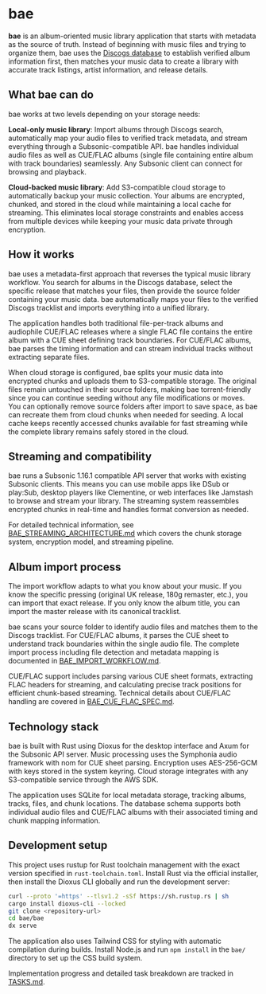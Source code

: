 # bae

**bae** is an album-oriented music library application that starts with metadata as the source of truth. Instead of beginning with music files and trying to organize them, bae uses the [Discogs database](https://www.discogs.com/developers) to establish verified album information first, then matches your music data to create a library with accurate track listings, artist information, and release details.

## What bae can do

bae works at two levels depending on your storage needs:

**Local-only music library**: Import albums through Discogs search, automatically map your audio files to verified track metadata, and stream everything through a Subsonic-compatible API. bae handles individual audio files as well as CUE/FLAC albums (single file containing entire album with track boundaries) seamlessly. Any Subsonic client can connect for browsing and playback.

**Cloud-backed music library**: Add S3-compatible cloud storage to automatically backup your music collection. Your albums are encrypted, chunked, and stored in the cloud while maintaining a local cache for streaming. This eliminates local storage constraints and enables access from multiple devices while keeping your music data private through encryption.

## How it works

bae uses a metadata-first approach that reverses the typical music library workflow. You search for albums in the Discogs database, select the specific release that matches your files, then provide the source folder containing your music data. bae automatically maps your files to the verified Discogs tracklist and imports everything into a unified library.

The application handles both traditional file-per-track albums and audiophile CUE/FLAC releases where a single FLAC file contains the entire album with a CUE sheet defining track boundaries. For CUE/FLAC albums, bae parses the timing information and can stream individual tracks without extracting separate files.

When cloud storage is configured, bae splits your music data into encrypted chunks and uploads them to S3-compatible storage. The original files remain untouched in their source folders, making bae torrent-friendly since you can continue seeding without any file modifications or moves. You can optionally remove source folders after import to save space, as bae can recreate them from cloud chunks when needed for seeding. A local cache keeps recently accessed chunks available for fast streaming while the complete library remains safely stored in the cloud.

## Streaming and compatibility

bae runs a Subsonic 1.16.1 compatible API server that works with existing Subsonic clients. This means you can use mobile apps like DSub or play:Sub, desktop players like Clementine, or web interfaces like Jamstash to browse and stream your library. The streaming system reassembles encrypted chunks in real-time and handles format conversion as needed.

For detailed technical information, see [BAE_STREAMING_ARCHITECTURE.md](BAE_STREAMING_ARCHITECTURE.md) which covers the chunk storage system, encryption model, and streaming pipeline.

## Album import process

The import workflow adapts to what you know about your music. If you know the specific pressing (original UK release, 180g remaster, etc.), you can import that exact release. If you only know the album title, you can import the master release with its canonical tracklist.

bae scans your source folder to identify audio files and matches them to the Discogs tracklist. For CUE/FLAC albums, it parses the CUE sheet to understand track boundaries within the single audio file. The complete import process including file detection and metadata mapping is documented in [BAE_IMPORT_WORKFLOW.md](BAE_IMPORT_WORKFLOW.md).

CUE/FLAC support includes parsing various CUE sheet formats, extracting FLAC headers for streaming, and calculating precise track positions for efficient chunk-based streaming. Technical details about CUE/FLAC handling are covered in [BAE_CUE_FLAC_SPEC.md](BAE_CUE_FLAC_SPEC.md).

## Technology stack

bae is built with Rust using Dioxus for the desktop interface and Axum for the Subsonic API server. Music processing uses the Symphonia audio framework with nom for CUE sheet parsing. Encryption uses AES-256-GCM with keys stored in the system keyring. Cloud storage integrates with any S3-compatible service through the AWS SDK.

The application uses SQLite for local metadata storage, tracking albums, tracks, files, and chunk locations. The database schema supports both individual audio files and CUE/FLAC albums with their associated timing and chunk mapping information.

## Development setup

This project uses rustup for Rust toolchain management with the exact version specified in `rust-toolchain.toml`. Install Rust via the official installer, then install the Dioxus CLI globally and run the development server:

```bash
curl --proto '=https' --tlsv1.2 -sSf https://sh.rustup.rs | sh
cargo install dioxus-cli --locked
git clone <repository-url>
cd bae/bae
dx serve
```

The application also uses Tailwind CSS for styling with automatic compilation during builds. Install Node.js and run `npm install` in the `bae/` directory to set up the CSS build system.

Implementation progress and detailed task breakdown are tracked in [TASKS.md](TASKS.md).